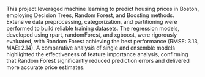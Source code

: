 This project leveraged machine learning to predict housing prices in Boston, employing Decision Trees, Random Forest, and Boosting methods. Extensive data preprocessing, categorization, and partitioning were performed to build reliable training datasets. The regression models, developed using rpart, randomForest, and xgboost, were rigorously evaluated, with Random Forest achieving the best performance (RMSE: 3.13, MAE: 2.14). A comparative analysis of single and ensemble models highlighted the effectiveness of feature importance analysis, confirming that Random Forest significantly reduced prediction errors and delivered more accurate price estimates.
